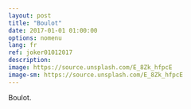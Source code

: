 ```yaml
---
layout: post
title: "Boulot"
date: 2017-01-01 01:00:00
options: nomenu
lang: fr
ref: joker01012017
description: 
image: https://source.unsplash.com/E_8Zk_hfpcE 
image-sm: https://source.unsplash.com/E_8Zk_hfpcE
---
```

Boulot.
